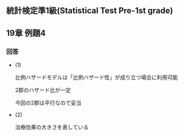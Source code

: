 ## 統計検定準1級(Statistical Test Pre-1st grade)
## 19章 例題4
### 回答

- (1)
    
    比例ハザードモデルは「比例ハザード性」が成り立つ場合に利用可能
    
    2郡のハザード比が一定
    
    今回の2郡は平行なので妥当
    
- (2)
    
    治療効果の大きさを表している